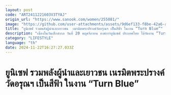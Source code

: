 ```yaml
---
layout: post
code: "ART2411221603V3TYAJ"
origin_url: "https://www.sanook.com/women/255081/"
image: "https://github.com/user-attachments/assets/9d6ef133-f8be-42a6-a904-9766b0624704"
title: "ยูนิเซฟ รวมพลังผู้นำและเยาวชน  เนรมิตพระปรางค์วัดอรุณฯ เป็นสีฟ้า ในงาน “Turn Blue”"
description: "เนื่องในวันเด็กสากล วันที่ 20 พฤศจิกายน องค์การยูนิเซฟ ประเทศไทย ได้จัดงาน “Turn Blue”"
category: "LIFESTYLE"
language: "th"
date: 2024-11-22T16:27:27.033Z
---
```


# ยูนิเซฟ รวมพลังผู้นำและเยาวชน  เนรมิตพระปรางค์วัดอรุณฯ เป็นสีฟ้า ในงาน “Turn Blue”